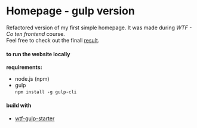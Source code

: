 
# Homepage - gulp version
Refactored version of my first simple homepage. It was made during *WTF - Co ten frontend* course. <br>
Feel free to check out the finall [result](https://mateuszkornecki.github.io/homepage-gulp/).

#### to run the website locally

 **requirements:**<br>
 - node.js (npm)
 - gulp <br>
 ``npm install -g gulp-cli``

#### build with
- [wtf-gulp-starter](https://github.com/maciejkorsan/wtf-gulp-starter)
